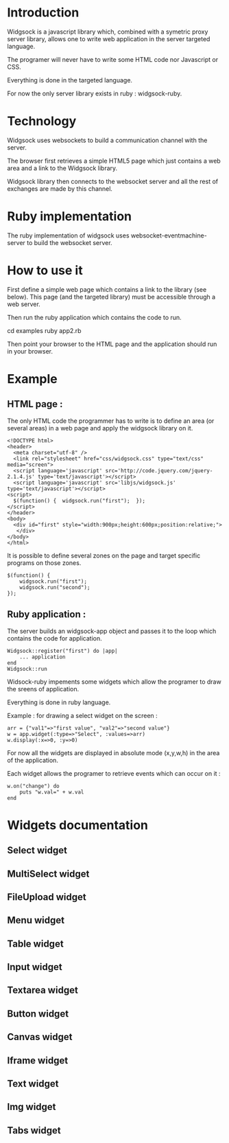 
Introduction
================

Widgsock is a javascript library which, combined with a symetric proxy server library, allows one to write web application in the server targeted language.

The programer will never have to write some HTML code nor Javascript or CSS.

Everything is done in the targeted language.

For now the only server library exists in ruby : widgsock-ruby.

Technology
============

Widgsock uses websockets to build a communication channel with the server.

The browser first retrieves a simple HTML5 page which just contains a web area and a link to the Widgsock library.

Widgsock library then connects to the websocket server and all the rest of exchanges are made by this channel.

Ruby implementation
=====================

The ruby implementation of widgsock uses websocket-eventmachine-server to build the websocket server.

How to use it
=====================

First define a simple web page which contains a link to the library (see below). This page (and the targeted library) must be accessible through a web server.

Then run the ruby application which contains the code to run.

  cd examples
	ruby app2.rb

Then point your browser to the HTML page and the application should run in your browser.

Example 
============

HTML page : 
--------------

The only HTML code the programmer has to write is to define an area (or several areas) in a web page and apply the widgsock library on it.


	<!DOCTYPE html>
	<header>
	  <meta charset="utf-8" />
	  <link rel="stylesheet" href="css/widgsock.css" type="text/css" media="screen">
	  <script language='javascript' src='http://code.jquery.com/jquery-2.1.4.js' type='text/javascript'></script>
	  <script language='javascript' src='libjs/widgsock.js' type='text/javascript'></script>
	<script>
	  $(function() {  widgsock.run("first");  });  
	</script>
	</header>
	<body>
	  <div id="first" style="width:900px;height:600px;position:relative;">
	   </div>
	</body>
	</html>

It is possible to define several zones on the page and target specific programs on those zones.

	$(function() {
		widgsock.run("first");
		widgsock.run("second");
	});  


Ruby application :
-------------------

The server builds an widgsock-app object and passes it to the loop which contains the code for application.

	Widgsock::register("first") do |app|
		... application
	end
	Widgsock::run

Widsock-ruby impements some widgets which allow the programer to draw the sreens of application. 

Everything is done in ruby language.

Example : for drawing a select widget on the screen :

	arr = {"val1"=>"first value", "val2"=>"second value"}
	w = app.widget(:type=>"Select", :values=>arr)
	w.display(:x=>0, :y=>0)

For now all the widgets are displayed in absolute mode (x,y,w,h) in the area of the application.

Each widget allows the programer to retrieve events which can occur on it :

	w.on("change") do
		puts "w.val=" + w.val
	end

Widgets documentation
=====================

Select widget
------------------

MultiSelect widget
------------------

FileUpload widget
------------------

Menu widget
------------------

Table widget
------------------

Input widget
------------------

Textarea widget
------------------

Button widget
------------------

Canvas widget
------------------

Iframe widget
------------------

Text widget
------------------

Img widget
------------------

Tabs widget
------------------






